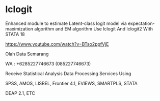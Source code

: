 # lclogit
Enhanced module to estimate Latent-class logit model via expectation-maximization algorithm and EM algorithm Use lclogit And lclogit2 With STATA 18

https://www.youtube.com/watch?v=BTso2ppfVjE

Olah Data Semarang

WA : +6285227746673 (085227746673)

Receive Statistical Analysis Data Processing Services Using

SPSS, AMOS, LISREL, Frontier 4.1, EVIEWS, SMARTPLS, STATA

DEAP 2.1, ETC
